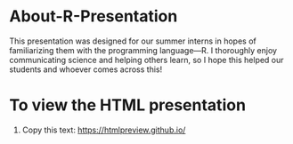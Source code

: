 # About-R-Presentation
This presentation was designed for our summer interns in hopes of familiarizing them with the programming language—R. 
I thoroughly enjoy communicating science and helping others learn, so I hope this helped our students and whoever comes across this!

# To view the HTML presentation
1) Copy this text: 
https://htmlpreview.github.io/
